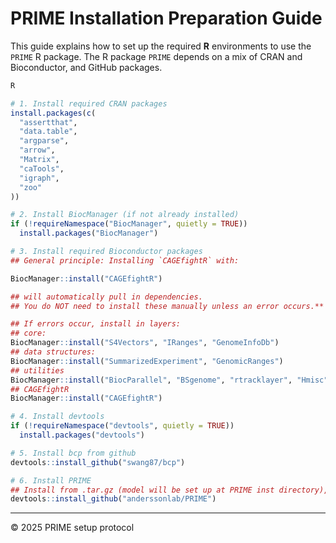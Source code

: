 # PRIME Installation Preparation Guide

This guide explains how to set up the required **R** environments to use the `PRIME` R package.
The R package `PRIME` depends on a mix of CRAN and Bioconductor, and GitHub packages.

```bash
R
```

```r
# 1. Install required CRAN packages
install.packages(c(
  "assertthat",
  "data.table",
  "argparse",
  "arrow",
  "Matrix",
  "caTools",
  "igraph",
  "zoo"
))

# 2. Install BiocManager (if not already installed)
if (!requireNamespace("BiocManager", quietly = TRUE))
  install.packages("BiocManager")

# 3. Install required Bioconductor packages
## General principle: Installing `CAGEfightR` with:

BiocManager::install("CAGEfightR")

## will automatically pull in dependencies.
## You do NOT need to install these manually unless an error occurs.**

## If errors occur, install in layers:
## core:
BiocManager::install("S4Vectors", "IRanges", "GenomeInfoDb")
## data structures:
BiocManager::install("SummarizedExperiment", "GenomicRanges")
## utilities
BiocManager::install("BiocParallel", "BSgenome", "rtracklayer", "Hmisc")
## CAGEfightR
BiocManager::install("CAGEfightR")

# 4. Install devtools
if (!requireNamespace("devtools", quietly = TRUE))
  install.packages("devtools")

# 5. Install bcp from github
devtools::install_github("swang87/bcp")

# 6. Install PRIME
## Install from .tar.gz (model will be set up at PRIME inst directory),
devtools::install_github("anderssonlab/PRIME")
```
---

© 2025 PRIME setup protocol
